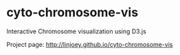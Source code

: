 cyto-chromosome-vis
===============

Interactive Chromosome visualization using D3.js

Project page: http://linjoey.github.io/cyto-chromosome-vis

